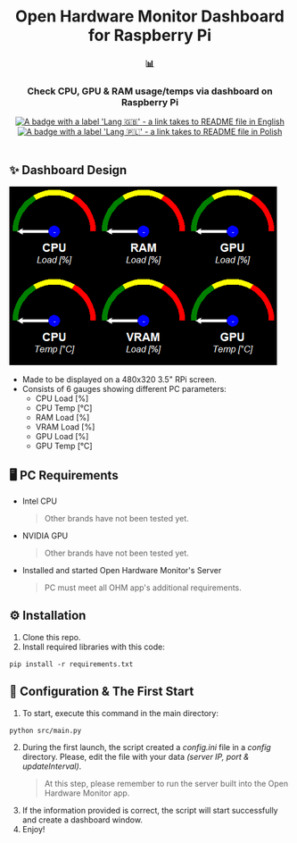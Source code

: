 <div align="center">
   <h1>Open Hardware Monitor Dashboard for Raspberry Pi</h1>
   <h3>📊</h3>
   <h3>Check CPU, GPU & RAM usage/temps via dashboard on Raspberry Pi</h3>
   <a href="https://github.com/Cezary924/Open-Hardware-Monitor-Dashboard-for-Raspberry-Pi/blob/master/README.md" target="__blank"><img alt="A badge with a label 'Lang 🇬🇧' - a link takes to README file in English" src="https://img.shields.io/badge/Lang-🇬🇧-012169?style=for-the-badge"></a>
   <a href="https://github.com/Cezary924/Open-Hardware-Monitor-Dashboard-for-Raspberry-Pi/blob/master/README.pl-pl.md" target="__blank"><img alt="A badge with a label 'Lang 🇵🇱' - a link takes to README file in Polish" src="https://img.shields.io/badge/Lang-🇵🇱-dc143c?style=for-the-badge"></a>
</div><br/>

## ✨ Dashboard Design
![A screenshot of a dashboard design](https://raw.githubusercontent.com/Cezary924/Open-Hardware-Monitor-Dashboard-for-Raspberry-Pi/master/dashboard.png)
- Made to be displayed on a 480x320 3.5" RPi screen.
- Consists of 6 gauges showing different PC parameters:
   - CPU Load [%]
   - CPU Temp [°C]
   - RAM Load [%]
   - VRAM Load [%]
   - GPU Load [%]
   - GPU Temp [°C]

## 🖥️ PC Requirements
- Intel CPU
  > Other brands have not been tested yet.
- NVIDIA GPU
  > Other brands have not been tested yet.
- Installed and started Open Hardware Monitor's Server
  > PC must meet all OHM app's additional requirements.

## ⚙️ Installation
1. Clone this repo.
2. Install required libraries with this code:
```
pip install -r requirements.txt
```

## 🚀 Configuration & The First Start
1. To start, execute this command in the main directory:
```
python src/main.py
```
2. During the first launch, the script created a *config.ini* file in a *config* directory. Please, edit the file with your data *(server IP, port & updateInterval)*.
   > At this step, please remember to run the server built into the Open Hardware Monitor app.
3. If the information provided is correct, the script will start successfully and create a dashboard window.
4. Enjoy!

